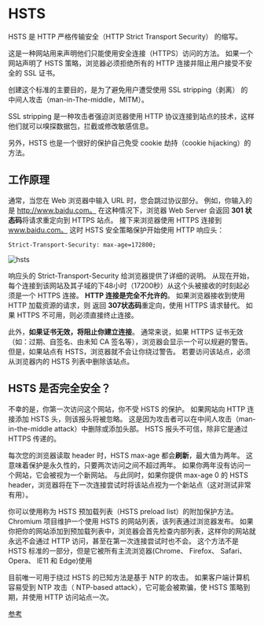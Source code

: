# HSTS

HSTS 是 HTTP 严格传输安全（HTTP Strict Transport Security） 的缩写。

这是一种网站用来声明他们只能使用安全连接（HTTPS）访问的方法。 如果一个网站声明了 HSTS 策略，浏览器必须拒绝所有的 HTTP 连接并阻止用户接受不安全的 SSL 证书。

创建这个标准的主要目的，是为了避免用户遭受使用 SSL stripping（剥离） 的 中间人攻击（man-in-The-middle，MITM）。

SSL stripping 是一种攻击者强迫浏览器使用 HTTP 协议连接到站点的技术，这样他们就可以嗅探数据包，拦截或修改敏感信息。

另外，HSTS 也是一个很好的保护自己免受 cookie 劫持（cookie hijacking）的方法。

## 工作原理

通常，当您在 Web 浏览器中输入 URL 时，您会跳过协议部分。 例如，你输入的是 http://www.baidu.com。 在这种情况下，浏览器 Web Server 会返回 **301 状态码**将请求重定向到 HTTPS 站点。 接下来浏览器使用 HTTPS 连接到 www.baidu.com。 这时 HSTS 安全策略保护开始使用 HTTP 响应头：

```http
Strict-Transport-Security: max-age=172800;
```

![hsts](/blog/images/base/hsts1.png)

响应头的 Strict-Transport-Security 给浏览器提供了详细的说明。 从现在开始，每个连接到该网站及其子域的下48小时（17200秒）从这个头被接收的时刻起必须是一个 HTTPS 连接。 **HTTP 连接是完全不允许的**。 如果浏览器接收到使用 HTTP 加载资源的请求，则 返回 **307状态码**重定向，使用 HTTPS 请求替代。 如果 HTTPS 不可用，则必须直接终止连接。

此外，**如果证书无效，将阻止你建立连接**。 通常来说，如果 HTTPS 证书无效（如：过期、自签名、由未知 CA 签名等），浏览器会显示一个可以规避的警告。 但是，如果站点有 HSTS，浏览器就不会让你绕过警告。 若要访问该站点，必须从浏览器内的 HSTS 列表中删除该站点。

## HSTS 是否完全安全？

不幸的是，你第一次访问这个网站，你不受 HSTS 的保护。 如果网站向 HTTP 连接添加 HSTS 头，则该报头将被忽略。 这是因为攻击者可以在中间人攻击（man-in-the-middle attack）中删除或添加头部。 HSTS 报头不可信，除非它是通过 HTTPS 传递的。

每次您的浏览器读取 header 时，HSTS max-age 都会**刷新**，最大值为两年。 这意味着保护是永久性的，只要两次访问之间不超过两年。 如果你两年没有访问一个网站，它会被视为一个新网站。 与此同时，如果你提供 max-age 0 的 HSTS header，浏览器将在下一次连接尝试时将该站点视为一个新站点（这对测试非常有用）。

你可以使用称为 HSTS 预加载列表（HSTS preload list）的附加保护方法。 Chromium 项目维护一个使用 HSTS 的网站列表，该列表通过浏览器发布。 如果你把你的网站添加到预加载列表中，浏览器会首先检查内部列表，这样你的网站就永远不会通过 HTTP 访问，甚至在第一次连接尝试时也不会。 这个方法不是 HSTS 标准的一部分，但是它被所有主流浏览器(Chrome、 Firefox、 Safari、 Opera、 IE11 和 Edge)使用

目前唯一可用于绕过 HSTS 的已知方法是基于 NTP 的攻击。 如果客户端计算机容易受到 NTP 攻击（ NTP-based attack），它可能会被欺骗，使 HSTS 策略到期，并使用 HTTP 访问站点一次。

[参考](https://zhuanlan.zhihu.com/p/130946490)
